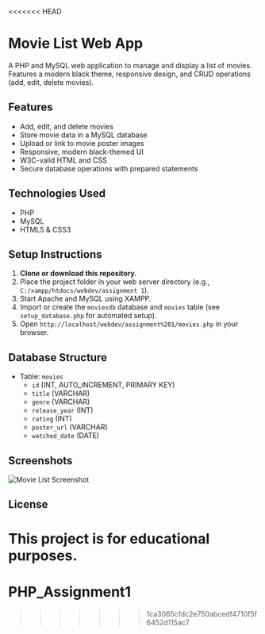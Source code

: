 <<<<<<< HEAD
# Movie List Web App

A PHP and MySQL web application to manage and display a list of movies. Features a modern black theme, responsive design, and CRUD operations (add, edit, delete movies).

## Features
- Add, edit, and delete movies
- Store movie data in a MySQL database
- Upload or link to movie poster images
- Responsive, modern black-themed UI
- W3C-valid HTML and CSS
- Secure database operations with prepared statements

## Technologies Used
- PHP
- MySQL
- HTML5 & CSS3

## Setup Instructions
1. **Clone or download this repository.**
2. Place the project folder in your web server directory (e.g., `C:/xampp/htdocs/webdev/assignment 1`).
3. Start Apache and MySQL using XAMPP.
4. Import or create the `moviesdb` database and `movies` table (see `setup_database.php` for automated setup).
5. Open `http://localhost/webdev/assignment%201/movies.php` in your browser.

## Database Structure
- Table: `movies`
  - `id` (INT, AUTO_INCREMENT, PRIMARY KEY)
  - `title` (VARCHAR)
  - `genre` (VARCHAR)
  - `release_year` (INT)
  - `rating` (INT)
  - `poster_url` (VARCHAR)
  - `watched_date` (DATE)

## Screenshots
![Movie List Screenshot](screenshot.png)

## License
This project is for educational purposes. 
=======
# PHP_Assignment1
>>>>>>> 1ca3065cfdc2e750abcedf4710f5f6452d115ac7
